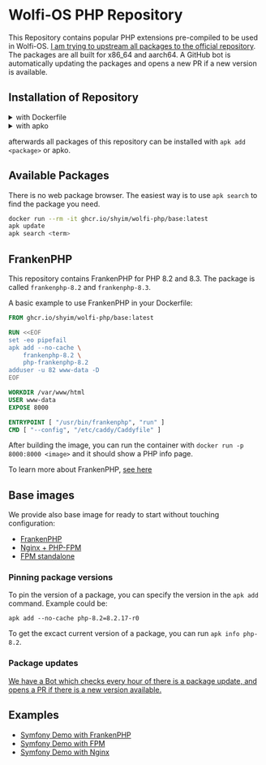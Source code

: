 # Wolfi-OS PHP Repository

This Repository contains popular PHP extensions pre-compiled to be used in Wolfi-OS. [I am trying to upstream all packages to the official repository](https://github.com/wolfi-dev/os/pulls?q=+is%3Apr+author%3Ashyim+).
The packages are all built for x86_64 and aarch64. A GitHub bot is automatically updating the packages and opens a new PR if a new version is available.

## Installation of Repository

<details>
  <summary>with Dockerfile</summary>

```docker
FROM cgr.dev/chainguard/wolfi-base

RUN echo "https://wolfi.shyim.me" >> /etc/apk/repositories && \
cat <<EOF > /etc/apk/keys/php-signing.rsa.pub
-----BEGIN PUBLIC KEY-----
MIICIjANBgkqhkiG9w0BAQEFAAOCAg8AMIICCgKCAgEA9s0rytmiqI5l6IgwLqiD
ecg3jwDIHWfzVmzfedTen4KW5MkmUVXgFXbmegD/e4arNzqkw2tpqIkYgKO4G5MF
wMvfvx4NP/dDBmEwRkqiq53+TfiaLZQYpotZy1Zrb7GHQBIQ+hK1ekN+WFBOmhd5
fwdPPBLbG1aOjigyydLdriLCDOf7mo7OZq7K42Ima2/Mp/Cdb12JswxIc5XYuJwX
35grsQy7dcli7QUbh20f/teB0hMb70V9RanXf2I8lzZ74djHMlDk6lJ0blBA8Wzl
P0m+yznoGIcSvix18XO78/TlbEajH/m8w4mjrNsgzeRlMeexOz0JO6fn7FtcRh3X
QmgAQ5QRy3ioZ1haEdr+oLlEOGUlmG1xdnpRCPAb8L0Xu7qDJr8Sm7DKPpzM5Jc4
k8/WCHJzsmOYPSV83itxTk6hfiMY5L/IsJsOe9/ZzUxmpiLEY5NSjiS+jSu/I492
PePYfiX/on7GNEzbRRaQzQ9cwKSKswpXxkk8dPQUTDPZ4SGclJzE0Yle/utQ4AJM
vMYK/ceaMC56CvEfoUmH3o2H0Y8MRhEE0hQ7xmIWlTfgJx256ToXG3auNVWs2Ax2
cwcAYarHaBAYoljBMyCqMWW+7nLCXoI0bAb0O4f2X2I6zpD2MsE7obLQA6l6x/X+
og/rYbYh7rDgqPyhAU8tJicCAwEAAQ==
-----END PUBLIC KEY-----
EOF

RUN ...
```

</details>


<details>
  <summary>with apko</summary>

[apko](https://github.com/chainguard-dev/apko)

```diff
contents:
  keyring:
    - https://packages.wolfi.dev/os/wolfi-signing.rsa.pub
+    - https://wolfi.shyim.me/php-signing.rsa.pub
  repositories:
    - https://packages.wolfi.dev/os
+    - https://wolfi.shyim.me
  packages:
    - wolfi-base
    - frankenphp-8.3
```

</details>

afterwards all packages of this repository can be installed with `apk add <package>` or apko.

## Available Packages

There is no web package browser. The easiest way is to use `apk search` to find the package you need.

```bash
docker run --rm -it ghcr.io/shyim/wolfi-php/base:latest
apk update
apk search <term>
```

## FrankenPHP

This repository contains FrankenPHP for PHP 8.2 and 8.3. The package is called `frankenphp-8.2` and `frankenphp-8.3`.

A basic example to use FrankenPHP in your Dockerfile:

```dockerfile
FROM ghcr.io/shyim/wolfi-php/base:latest

RUN <<EOF
set -eo pipefail
apk add --no-cache \
    frankenphp-8.2 \
    php-frankenphp-8.2
adduser -u 82 www-data -D
EOF

WORKDIR /var/www/html
USER www-data
EXPOSE 8000

ENTRYPOINT [ "/usr/bin/frankenphp", "run" ]
CMD [ "--config", "/etc/caddy/Caddyfile" ]
```

After building the image, you can run the container with `docker run -p 8000:8000 <image>` and it should show a PHP info page.

To learn more about FrankenPHP, [see here](./images/frankenphp)

## Base images

We provide also base image for ready to start without touching configuration:

- [FrankenPHP](./images/frankenphp)
- [Nginx + PHP-FPM](./images/nginx)
- [FPM standalone](./images/fpm)

### Pinning package versions

To pin the version of a package, you can specify the version in the `apk add` command. Example could be:

```shell
apk add --no-cache php-8.2=8.2.17-r0
```

To get the excact current version of a package, you can run `apk info php-8.2`.

### Package updates

[We have a Bot which checks every hour of there is a package update, and opens a PR if there is a new version available.](https://github.com/shyim/wolfi-php/actions/workflows/wolfictl-update-gh.yaml)

## Examples

- [Symfony Demo with FrankenPHP](examples/frankenphp-symfony-demo/)
- [Symfony Demo with FPM](examples/fpm-symfony-demo/)
- [Symfony Demo with Nginx](examples/nginx-symfony-demo/)
